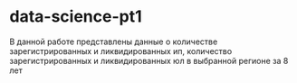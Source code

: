 # data-science-pt1
В данной работе представлены данные о количестве зарегистрированных и ликвидированных ип, количество зарегистрированных и ликвидированных юл в выбранной регионе за 8 лет

